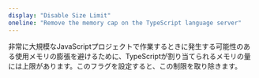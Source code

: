 ```yaml
---
display: "Disable Size Limit"
oneline: "Remove the memory cap on the TypeScript language server"
---
```


非常に大規模なJavaScriptプロジェクトで作業するときに発生する可能性のある使用メモリの膨張を避けるために、TypeScriptが割り当てられるメモリの量には上限があります。このフラグを設定すると、この制限を取り除きます。
